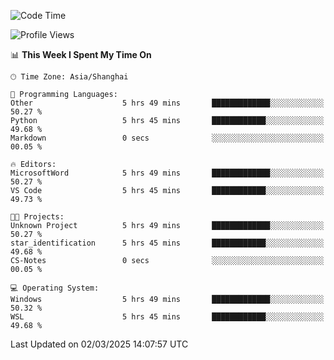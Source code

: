 <!--START_SECTION:waka-->
![Code Time](http://img.shields.io/badge/Code%20Time-2%2C340%20hrs%2042%20mins-blue)

![Profile Views](http://img.shields.io/badge/Profile%20Views-3-blue)

📊 **This Week I Spent My Time On** 

```text
🕑︎ Time Zone: Asia/Shanghai

💬 Programming Languages: 
Other                    5 hrs 49 mins       █████████████░░░░░░░░░░░░   50.27 % 
Python                   5 hrs 45 mins       ████████████░░░░░░░░░░░░░   49.68 % 
Markdown                 0 secs              ░░░░░░░░░░░░░░░░░░░░░░░░░   00.05 % 

🔥 Editors: 
MicrosoftWord            5 hrs 49 mins       █████████████░░░░░░░░░░░░   50.27 % 
VS Code                  5 hrs 45 mins       ████████████░░░░░░░░░░░░░   49.73 % 

🐱‍💻 Projects: 
Unknown Project          5 hrs 49 mins       █████████████░░░░░░░░░░░░   50.27 % 
star_identification      5 hrs 45 mins       ████████████░░░░░░░░░░░░░   49.68 % 
CS-Notes                 0 secs              ░░░░░░░░░░░░░░░░░░░░░░░░░   00.05 % 

💻 Operating System: 
Windows                  5 hrs 49 mins       █████████████░░░░░░░░░░░░   50.32 % 
WSL                      5 hrs 45 mins       ████████████░░░░░░░░░░░░░   49.68 % 
```


 Last Updated on 02/03/2025 14:07:57 UTC
<!--END_SECTION:waka-->